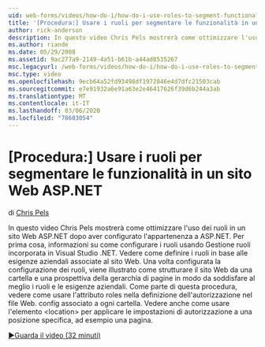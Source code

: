 ```yaml
---
uid: web-forms/videos/how-do-i/how-do-i-use-roles-to-segment-functionality-in-an-aspnet-web-site
title: '[Procedura:] Usare i ruoli per segmentare le funzionalità in un sito Web ASP.NET | Microsoft Docs'
author: rick-anderson
description: In questo video Chris Pels mostrerà come ottimizzare l'uso dei ruoli in un sito Web ASP.NET dopo aver configurato l'appartenenza a ASP.NET. Per prima cosa, informazioni su come configurare ROL...
ms.author: riande
ms.date: 05/29/2008
ms.assetid: 9ac277a9-2149-4a51-b61b-a44ad0535267
msc.legacyurl: /web-forms/videos/how-do-i/how-do-i-use-roles-to-segment-functionality-in-an-aspnet-web-site
msc.type: video
ms.openlocfilehash: 9ecb64a52fd93498df1972846e4d7dfc21503cab
ms.sourcegitcommit: e7e91932a6e91a63e2e46417626f39d6b244a3ab
ms.translationtype: MT
ms.contentlocale: it-IT
ms.lasthandoff: 03/06/2020
ms.locfileid: "78603054"
---
```

# <a name="how-do-i-use-roles-to-segment-functionality-in-an-aspnet-web-site"></a>[Procedura:] Usare i ruoli per segmentare le funzionalità in un sito Web ASP.NET

di [Chris Pels](https://twitter.com/chrispels)

In questo video Chris Pels mostrerà come ottimizzare l'uso dei ruoli in un sito Web ASP.NET dopo aver configurato l'appartenenza a ASP.NET. Per prima cosa, informazioni su come configurare i ruoli usando Gestione ruoli incorporata in Visual Studio .NET. Vedere come definire i ruoli in base alle esigenze aziendali associate al sito Web. Una volta configurata la configurazione dei ruoli, viene illustrato come strutturare il sito Web da una cartella e una prospettiva della gerarchia di pagine in modo da soddisfare al meglio i ruoli e le esigenze aziendali. Come parte di questa procedura, vedere come usare l'attributo roles nella definizione dell'autorizzazione nel file Web. config associato a ogni cartella. Vedere anche come usare l'elemento &lt;location&gt; per applicare le impostazioni di autorizzazione a una posizione specifica, ad esempio una pagina.

[&#9654;Guarda il video (32 minuti)](https://channel9.msdn.com/Blogs/ASP-NET-Site-Videos/how-do-i-use-roles-to-segment-functionality-in-an-aspnet-web-site)
